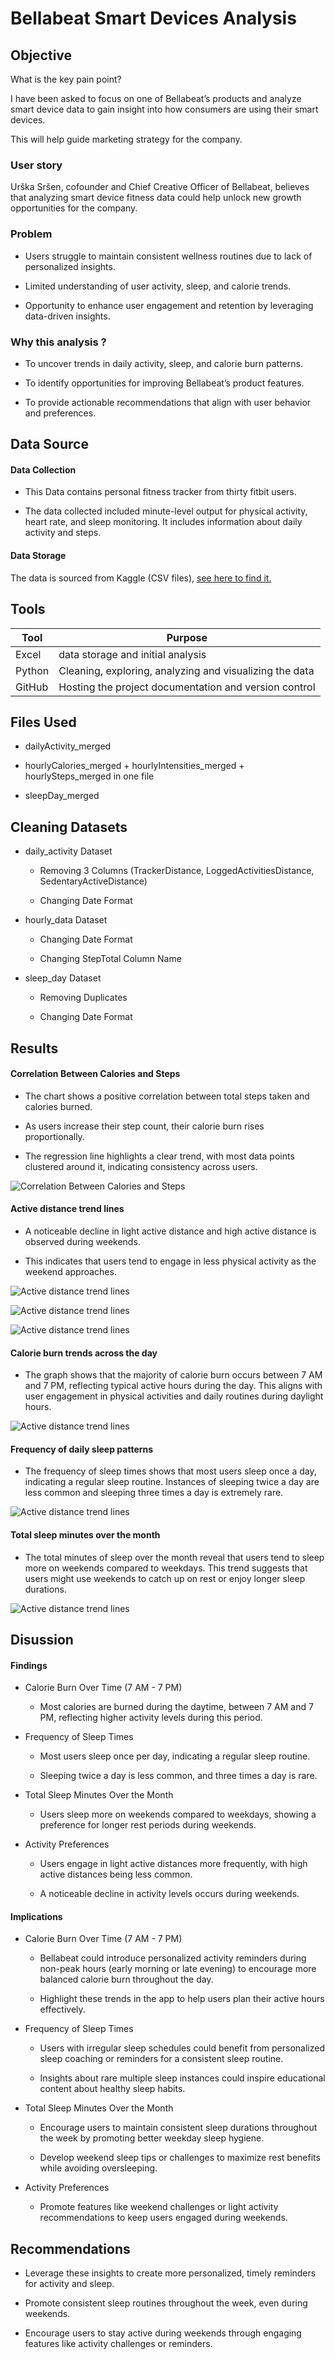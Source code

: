 # Bellabeat Smart Devices Analysis






## Objective 

What is the key pain point? 

I have been asked to focus on one of Bellabeat’s products and analyze smart device data to gain insight into how consumers are using their smart devices.

This will help guide marketing strategy for the company.



### User story 

Urška Sršen, cofounder and Chief Creative Officer of Bellabeat, believes that analyzing smart device fitness data could help unlock new growth opportunities for the company.



### Problem

- Users struggle to maintain consistent wellness routines due to lack of personalized insights.

- Limited understanding of user activity, sleep, and calorie trends.

- Opportunity to enhance user engagement and retention by leveraging data-driven insights.



### Why this analysis ?

- To uncover trends in daily activity, sleep, and calorie burn patterns.

- To identify opportunities for improving Bellabeat’s product features.

- To provide actionable recommendations that align with user behavior and preferences.



## Data Source 

#### Data Collection

- This Data contains personal fitness tracker from thirty fitbit users.

- The data collected included minute-level output for physical activity, heart rate, and sleep monitoring. It includes information about daily activity and steps.



#### Data Storage

The data is sourced from Kaggle (CSV files), [see here to find it.]([https://www.kaggle.com/datasets/bhavyadhingra00020/top-100-social-media-influencers-2024-countrywise?resource=download](https://www.kaggle.com/datasets/arashnic/fitbit))



## Tools 


| Tool | Purpose |
| --- | --- |
| Excel | data storage and initial analysis |
| Python | Cleaning, exploring, analyzing and visualizing the data |
| GitHub | Hosting the project documentation and version control |



## Files Used

- dailyActivity_merged

- hourlyCalories_merged + hourlyIntensities_merged + hourlySteps_merged in one file

- sleepDay_merged



## Cleaning Datasets

- daily_activity Dataset

  - Removing 3 Columns (TrackerDistance, LoggedActivitiesDistance, SedentaryActiveDistance)

  - Changing Date Format


- hourly_data Dataset

  - Changing Date Format

  - Changing StepTotal Column Name


- sleep_day Dataset

  - Removing Duplicates

  - Changing Date Format



## Results

#### Correlation Between Calories and Steps

- The chart shows a positive correlation between total steps taken and calories burned.


- As users increase their step count, their calorie burn rises proportionally.


- The regression line highlights a clear trend, with most data points clustered around it, indicating consistency across users.


![Correlation Between Calories and Steps](assets/images/calories%20vs%20total%20steps.PNG)





#### Active distance trend lines

- A noticeable decline in light active distance and high active distance is observed during weekends.


- This indicates that users tend to engage in less physical activity as the weekend approaches.


![Active distance trend lines](assets/images/light%20active%20line.PNG)


![Active distance trend lines](assets/images/moderatly%20active%20line.PNG)


![Active distance trend lines](assets/images/very%20active%20line.PNG)





#### Calorie burn trends across the day

- The graph shows that the majority of calorie burn occurs between 7 AM and 7 PM, reflecting typical active hours during the day. This aligns with user engagement in physical activities and daily routines during daylight hours.


![Active distance trend lines](assets/images/caolories%20over%20time.PNG)





#### Frequency of daily sleep patterns

- The frequency of sleep times shows that most users sleep once a day, indicating a regular sleep routine. Instances of sleeping twice a day are less common and sleeping three times a day is extremely rare.


![Active distance trend lines](assets/images/frequency%20sleep%20time.PNG)





#### Total sleep minutes over the month

- The total minutes of sleep over the month reveal that users tend to sleep more on weekends compared to weekdays. This trend suggests that users might use weekends to catch up on rest or enjoy longer sleep durations.


![Active distance trend lines](assets/images/mins%20sleep%20over%20the%20month.PNG)



## Disussion

#### Findings

- Calorie Burn Over Time (7 AM - 7 PM)

  - Most calories are burned during the daytime, between 7 AM and 7 PM, reflecting higher activity levels during this period.

- Frequency of Sleep Times

  - Most users sleep once per day, indicating a regular sleep routine.

  - Sleeping twice a day is less common, and three times a day is rare.

- Total Sleep Minutes Over the Month

  - Users sleep more on weekends compared to weekdays, showing a preference for longer rest periods during weekends.

- Activity Preferences

  - Users engage in light active distances more frequently, with high active distances being less common.

  - A noticeable decline in activity levels occurs during weekends.





#### Implications

- Calorie Burn Over Time (7 AM - 7 PM)

  - Bellabeat could introduce personalized activity reminders during non-peak hours (early morning or late evening) to encourage more balanced calorie burn throughout the day.

  - Highlight these trends in the app to help users plan their active hours effectively.

- Frequency of Sleep Times

  - Users with irregular sleep schedules could benefit from personalized sleep coaching or reminders for a consistent sleep routine.

  - Insights about rare multiple sleep instances could inspire educational content about healthy sleep habits.

- Total Sleep Minutes Over the Month

  - Encourage users to maintain consistent sleep durations throughout the week by promoting better weekday sleep hygiene.

  - Develop weekend sleep tips or challenges to maximize rest benefits while avoiding oversleeping.

- Activity Preferences

  - Promote features like weekend challenges or light activity recommendations to keep users engaged during weekends.



## Recommendations

- Leverage these insights to create more personalized, timely reminders for activity and sleep.

- Promote consistent sleep routines throughout the week, even during weekends.

- Encourage users to stay active during weekends through engaging features like activity challenges or reminders.


